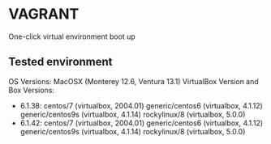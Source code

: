 # VAGRANT
One-click virtual environment boot up

## Tested environment
OS Versions: MacOSX (Monterey 12.6, Ventura 13.1)
VirtualBox Version and Box Versions:
  - 6.1.38:
    centos/7         (virtualbox, 2004.01)
    generic/centos6 (virtualbox, 4.1.12)
    generic/centos9s (virtualbox, 4.1.14)
    rockylinux/8     (virtualbox, 5.0.0)
  - 6.1.42:
    centos/7         (virtualbox, 2004.01)
    generic/centos6 (virtualbox, 4.1.12)
    generic/centos9s (virtualbox, 4.1.14)
    rockylinux/8     (virtualbox, 5.0.0)
